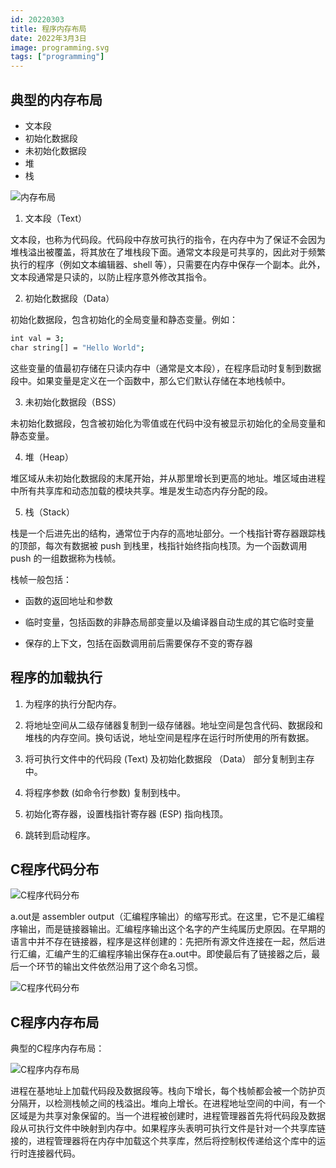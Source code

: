 ```yaml
---
id: 20220303
title: 程序内存布局
date: 2022年3月3日
image: programming.svg
tags: ["programming"]
---
```



## 典型的内存布局

 - 文本段
 - 初始化数据段
 - 未初始化数据段
 - 堆
 - 栈

![内存布局](/20220303内存布局.webp)

1. 文本段（Text）

文本段，也称为代码段。代码段中存放可执行的指令，在内存中为了保证不会因为堆栈溢出被覆盖，将其放在了堆栈段下面。通常文本段是可共享的，因此对于频繁执行的程序（例如文本编辑器、shell 等），只需要在内存中保存一个副本。此外，文本段通常是只读的，以防止程序意外修改其指令。

2. 初始化数据段（Data）

初始化数据段，包含初始化的全局变量和静态变量。例如： 

```bash
int val = 3;
char string[] = "Hello World";
```

这些变量的值最初存储在只读内存中（通常是文本段），在程序启动时复制到数据段中。如果变量是定义在一个函数中，那么它们默认存储在本地栈帧中。

3. 未初始化数据段（BSS）

未初始化数据段，包含被初始化为零值或在代码中没有被显示初始化的全局变量和静态变量。

4. 堆（Heap）

堆区域从未初始化数据段的末尾开始，并从那里增长到更高的地址。堆区域由进程中所有共享库和动态加载的模块共享。堆是发生动态内存分配的段。

5. 栈（Stack）

栈是一个后进先出的结构，通常位于内存的高地址部分。一个栈指针寄存器跟踪栈的顶部，每次有数据被 push 到栈里，栈指针始终指向栈顶。为一个函数调用 push 的一组数据称为栈帧。

栈帧一般包括：

- 函数的返回地址和参数

- 临时变量，包括函数的非静态局部变量以及编译器自动生成的其它临时变量

- 保存的上下文，包括在函数调用前后需要保存不变的寄存器

## 程序的加载执行

1. 为程序的执行分配内存。

2. 将地址空间从二级存储器复制到一级存储器。地址空间是包含代码、数据段和堆栈的内存空间。换句话说，地址空间是程序在运行时所使用的所有数据。

3. 将可执行文件中的代码段 (Text) 及初始化数据段 （Data） 部分复制到主存中。

4. 将程序参数 (如命令行参数) 复制到栈中。

5. 初始化寄存器，设置栈指针寄存器 (ESP) 指向栈顶。

6. 跳转到启动程序。

## C程序代码分布

![C程序代码分布](/20220303C程序代码分布1.webp)

a.out是 assembler output（汇编程序输出）的缩写形式。在这里，它不是汇编程序输出，而是链接器输出。汇编程序输出这个名字的产生纯属历史原因。在早期的语言中并不存在链接器，程序是这样创建的：先把所有源文件连接在一起，然后进行汇编，汇编产生的汇编程序输出保存在a.out中。即使最后有了链接器之后，最后一个环节的输出文件依然沿用了这个命名习惯。

![C程序代码分布](/20220303C程序代码分布2.webp)


## C程序内存布局

典型的C程序内存布局：

![C程序内存布局](/20220303C程序内存布局.webp)


进程在基地址上加载代码段及数据段等。栈向下增长，每个栈帧都会被一个防护页分隔开，以检测栈帧之间的栈溢出。堆向上增长。在进程地址空间的中间，有一个区域是为共享对象保留的。当一个进程被创建时，进程管理器首先将代码段及数据段从可执行文件中映射到内存中。如果程序头表明可执行文件是针对一个共享库链接的，进程管理器将在内存中加载这个共享库，然后将控制权传递给这个库中的运行时连接器代码。
